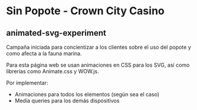 # Sin Popote - Crown City Casino
## animated-svg-experiment

Campaña iniciada para concientizar a los clientes sobre el uso del popote y como afecta a la fauna marina.

Para esta página web se usan animaciones en CSS para los SVG, así como librerías como Animate.css y WOW.js.

Por implementar:
- Animaciones para todos los elementos (según sea el caso)
- Media queries para los demás dispositivos

